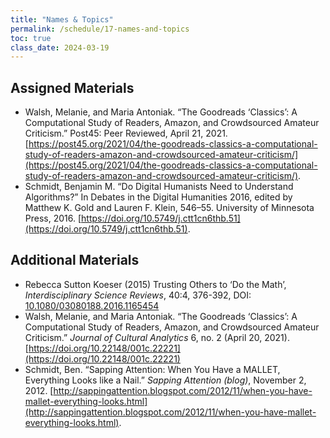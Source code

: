 ```yaml
---
title: "Names & Topics"
permalink: /schedule/17-names-and-topics
toc: true
class_date: 2024-03-19
---
```


## Assigned Materials

- Walsh, Melanie, and Maria Antoniak. “The Goodreads ‘Classics’: A Computational Study of Readers, Amazon, and Crowdsourced Amateur Criticism.” Post45: Peer Reviewed, April 21, 2021. [https://post45.org/2021/04/the-goodreads-classics-a-computational-study-of-readers-amazon-and-crowdsourced-amateur-criticism/](https://post45.org/2021/04/the-goodreads-classics-a-computational-study-of-readers-amazon-and-crowdsourced-amateur-criticism/).
- Schmidt, Benjamin M. “Do Digital Humanists Need to Understand Algorithms?” In Debates in the Digital Humanities 2016, edited by Matthew K. Gold and Lauren F. Klein, 546–55. University of Minnesota Press, 2016. [https://doi.org/10.5749/j.ctt1cn6thb.51](https://doi.org/10.5749/j.ctt1cn6thb.51). 

## Additional Materials

- Rebecca Sutton Koeser (2015) Trusting Others to ‘Do the Math’, *Interdisciplinary Science Reviews*, 40:4, 376-392, DOI: [10.1080/03080188.2016.1165454](10.1080/03080188.2016.1165454)
- Walsh, Melanie, and Maria Antoniak. “The Goodreads ‘Classics’: A Computational Study of Readers, Amazon, and Crowdsourced Amateur Criticism.” *Journal of Cultural Analytics* 6, no. 2 (April 20, 2021). [https://doi.org/10.22148/001c.22221](https://doi.org/10.22148/001c.22221)
- Schmidt, Ben. “Sapping Attention: When You Have a MALLET, Everything Looks like a Nail.” *Sapping Attention (blog)*, November 2, 2012. [http://sappingattention.blogspot.com/2012/11/when-you-have-mallet-everything-looks.html](http://sappingattention.blogspot.com/2012/11/when-you-have-mallet-everything-looks.html).